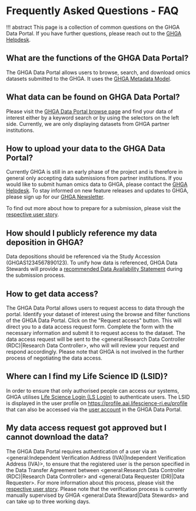# Frequently Asked Questions - FAQ

!!! abstract
    This page is a collection of common questions on the GHGA Data Portal. If you have further questions, please reach out to the [GHGA Helpdesk](mailto:contact@ghga.de).


## What are the functions of the GHGA Data Portal?

The GHGA Data Portal allows users to browse, search, and download omics datasets submitted to the GHGA. It uses the [GHGA Metadata Model](metadata/overview.md).

## What data can be found on GHGA Data Portal?

Please visit the [GHGA Data Portal browse page](https://data.ghga.de/browse) and find your data of interest either by a keyword search or by using the selectors on the left side. Currently, we are only displaying datasets from GHGA partner institutions.

## How to upload your data to the GHGA Data Portal?

Currently GHGA is still in an early phase of the project and is therefore in general only accepting data submissions from partner institutions. If you would like to submit human omics data to GHGA, please contact the [GHGA Helpdesk](mailto:contact@ghga.de). To stay informed on new feature releases and updates to GHGA, please sign up for our [GHGA Newsletter](https://tbaa572aa.emailsys1a.net/23/6075/28001ae512/subscribe/form.html?_g=1646818058). 

To find out more about how to prepare for a submission, please visit the [respective user story](user_stories/submission/submitting_data.md).

## How should I publicly reference my data deposition in GHGA?

Data depositions should be referenced via the Study Accession (GHGAS1234567890123). To unify how data is referenced, GHGA Data Stewards will provide a [recommended Data Availability Statement](user_stories/submission/data_availability_statement.md) during the submission process.

## How to get data access?

The GHGA Data Portal allows users to request access to data through the portal. Identify your dataset of interest using the browse and filter functions of the GHGA Data Portal. Click on the "Request access" button. This will direct you to a data access request form. Complete the form with the necessary information and submit it to request access to the dataset. The data access request will be sent to the <general:Research Data Controller (RDC)|Research Data Controller>, who will will review your request and respond accordingly. Please note that GHGA is not involved in the further process of negotiating the data access.

## Where can I find my Life Science ID (LSID)?

In order to ensure that only authorised people can access our systems, GHGA utilises [Life Science Login (LS Login)](https://lifescience-ri.eu/ls-login/) to authenticate users. The LSID is displayed in the user profile on https://profile.aai.lifescience-ri.eu/profile that can also be accessed via the [user account](https://data.ghga.de/account) in the GHGA Data Portal.

## My data access request got approved but I cannot download the data?

The GHGA Data Portal requires authentication of a user via an <general:Independent Verification Address (IVA)|Independent Verification Address (IVA)>, to ensure that the registered user is the person specified in the Data Transfer Agreement between <general:Research Data Controller (RDC)|Research Data Controller> and <general:Data Requester (DR)|Data Requester>. For more information about this process, please visit the [respective user story](user_stories/submission/accessing_data.md). Please note that the verification process is currently manually supervised by GHGA <general:Data Steward|Data Stewards> and can take up to three working days.